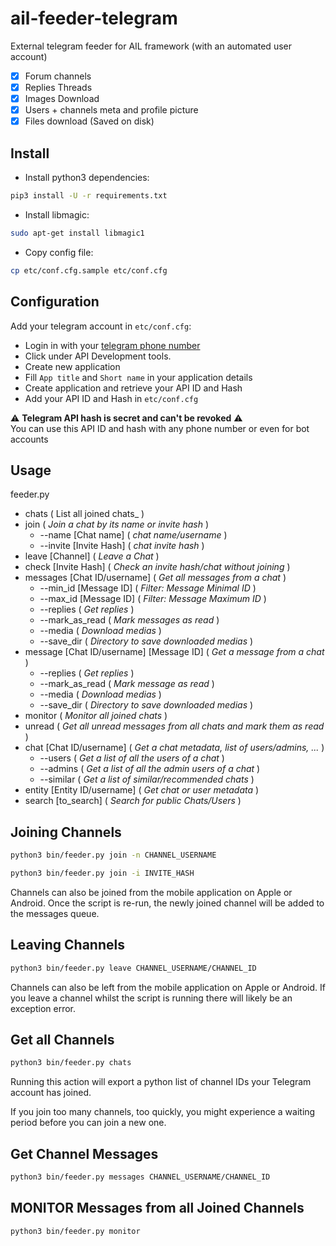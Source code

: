 # ail-feeder-telegram
External telegram feeder for AIL framework (with an automated user account)

- [x] Forum channels
- [x] Replies Threads
- [x] Images Download
- [x] Users + channels meta and profile picture
- [x] Files download (Saved on disk)

## Install

- Install python3 dependencies:
```bash
pip3 install -U -r requirements.txt
```

- Install libmagic:
```bash
sudo apt-get install libmagic1
```

- Copy config file:
```bash
cp etc/conf.cfg.sample etc/conf.cfg
```

## Configuration

Add your telegram account in `etc/conf.cfg`:
  - Login in with your [telegram phone number](https://my.telegram.org/auth)
  - Click under API Development tools.
  - Create new application
  - Fill `App title` and `Short name` in your application details
  - Create application and retrieve your API ID and Hash
  - Add your API ID and Hash in `etc/conf.cfg`


 :warning: **Telegram API hash is secret and can't be revoked** :warning:  
You can use this API ID and hash with any phone number or even for bot accounts


## Usage

feeder.py
* chats ( List all joined chats_ )
* join ( _Join a chat by its name or invite hash_ )
  * --name [Chat name] ( _chat name/username_ )
  * --invite [Invite Hash] ( _chat invite hash_ )
* leave [Channel] ( _Leave a Chat_ )
* check [Invite Hash] ( _Check an invite hash/chat without joining_ )
* messages [Chat ID/username] ( _Get all messages from a chat_ )
  * --min_id [Message ID] ( _Filter: Message Minimal ID_ )
  * --max_id [Message ID] ( _Filter: Message Maximum ID_ )
  * --replies ( _Get replies_ )
  * --mark_as_read ( _Mark messages as read_ )
  * --media ( _Download medias_ )
  * --save_dir ( _Directory to save downloaded medias_ )
* message [Chat ID/username] [Message ID] ( _Get a message from a chat_ )
  * --replies ( _Get replies_ )
  * --mark_as_read ( _Mark message as read_ )
  * --media ( _Download medias_ )
  * --save_dir ( _Directory to save downloaded medias_ )
* monitor ( _Monitor all joined chats_ )
* unread ( _Get all unread messages from all chats and mark them as read_ )
* chat [Chat ID/username] (  _Get a chat metadata, list of users/admins, ..._ )
  * --users ( _Get a list of all the users of a chat_ )
  * --admins ( _Get a list of all the admin users of a chat_ )
  * --similar ( _Get a list of similar/recommended chats_ )
* entity [Entity ID/username] ( _Get chat or user metadata_ )
* search [to_search] ( _Search for public Chats/Users_ )

## Joining Channels
```bash
python3 bin/feeder.py join -n CHANNEL_USERNAME 
```
```bash
python3 bin/feeder.py join -i INVITE_HASH 
```
Channels can also be joined from the mobile application on Apple or Android.
Once the script is re-run, the newly joined channel will be added to the messages queue.

## Leaving Channels
```bash
python3 bin/feeder.py leave CHANNEL_USERNAME/CHANNEL_ID 
```
Channels can also be left from the mobile application on Apple or Android.
If you leave a channel whilst the script is running there will likely be an exception error.

## Get all Channels
```bash
python3 bin/feeder.py chats 
```
Running this action will export a python list of channel IDs your Telegram account has joined.

If you join too many channels, too quickly, you might experience a waiting period before you can join a new one.

## Get Channel Messages
```bash
python3 bin/feeder.py messages CHANNEL_USERNAME/CHANNEL_ID
```

## MONITOR Messages from all Joined Channels
```bash
python3 bin/feeder.py monitor
```
